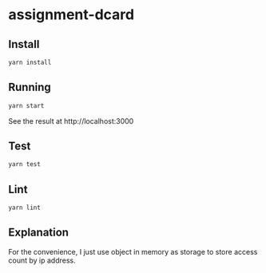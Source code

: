 # assignment-dcard

## Install 

```bash
yarn install
```

## Running

```bash
yarn start
```

See the result at http://localhost:3000

## Test

```bash
yarn test
```

## Lint

```bash
yarn lint
```

## Explanation

For the convenience, I just use object in memory as storage to store access count by ip address.
